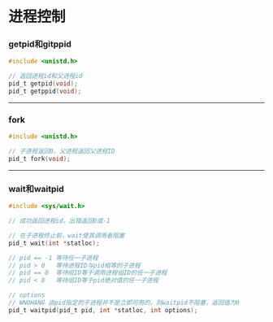 # 进程控制

### getpid和gitppid

```c
#include <unistd.h>

// 返回进程id和父进程id
pid_t getpid(void);
pid_t getppid(void);
```

------

### fork

```c
#include <unistd.h>

// 子进程返回0，父进程返回父进程ID
pid_t fork(void);
```

------

### wait和waitpid

```c
#include <sys/wait.h>

// 成功返回进程id，出错返回0或-1

// 在子进程终止前，wait使其调用者阻塞
pid_t wait(int *statloc);

// pid == -1 等待任一子进程
// pid > 0   等待进程ID与pid相等的子进程
// pid == 0  等待组ID等于调用进程组ID的任一子进程
// pid < 0   等待组ID等于pid绝对值的任一子进程

// options
// WNOHANG 由pid指定的子进程并不是立即可用的，则waitpid不阻塞，返回值为0
pid_t waitpid(pid_t pid, int *statloc, int options);
```





